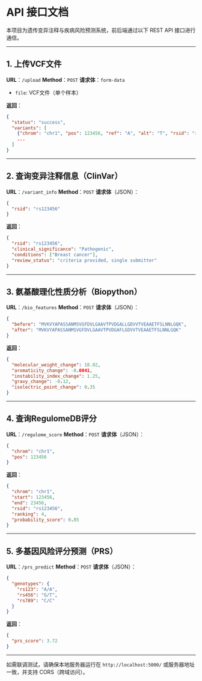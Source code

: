 # API 接口文档

本项目为遗传变异注释与疾病风险预测系统，前后端通过以下 REST API 接口进行通信。

---

## 1. 上传VCF文件

**URL**：`/upload`
**Method**：`POST`
**请求体**：`form-data`

* `file`: VCF文件（单个样本）

**返回**：

```json
{
  "status": "success",
  "variants": [
    {"chrom": "chr1", "pos": 123456, "ref": "A", "alt": "T", "rsid": "rs123456"},
    ...
  ]
}
```

---

## 2. 查询变异注释信息（ClinVar）

**URL**：`/variant_info`
**Method**：`POST`
**请求体**（JSON）：

```json
{
  "rsid": "rs123456"
}
```

**返回**：

```json
{
  "rsid": "rs123456",
  "clinical_significance": "Pathogenic",
  "conditions": ["Breast cancer"],
  "review_status": "criteria provided, single submitter"
}
```

---

## 3. 氨基酸理化性质分析（Biopython）

**URL**：`/bio_features`
**Method**：`POST`
**请求体**（JSON）：

```json
{
  "before": "MVKVYAPASSANMSVGFDVLGAAVTPVDGALLGDVVTVEAAETFSLNNLGQK",
  "after": "MVKVYAPASSANMSVGFDVLGAAVTPVDGAFLGDVVTVEAAETFSLNNLGQK"
}
```

**返回**：

```json
{
  "molecular_weight_change": 18.02,
  "aromaticity_change": -0.0041,
  "instability_index_change": 1.25,
  "gravy_change": -0.12,
  "isolectric_point_change": 0.35
}
```

---

## 4. 查询RegulomeDB评分

**URL**：`/regulome_score`
**Method**：`POST`
**请求体**（JSON）：

```json
{
  "chrom": "chr1",
  "pos": 123456
}
```

**返回**：

```json
{
  "chrom": "chr1",
  "start": 123456,
  "end": 23456,
  "rsid": "rs123456",
  "ranking": 4,
  "probability_score": 0.85
}
```

---

## 5. 多基因风险评分预测（PRS）

**URL**：`/prs_predict`
**Method**：`POST`
**请求体**（JSON）：

```json
{
  "genotypes": {
    "rs123": "A/A",
    "rs456": "G/T",
    "rs789": "C/C"
  }
}
```

**返回**：

```json
{
  "prs_score": 3.72
}
```

---

如需联调测试，请确保本地服务器运行在 `http://localhost:5000/` 或服务器地址一致，并支持 CORS（跨域访问）。
